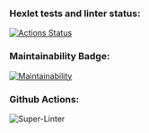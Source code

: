 ### Hexlet tests and linter status:
[![Actions Status](https://github.com/mikitaglv/python-project-lvl1/workflows/hexlet-check/badge.svg)](https://github.com/mikitaglv/python-project-lvl1/actions)

### Maintainability Badge:
[![Maintainability](https://api.codeclimate.com/v1/badges/c641368ca7d1ff1f5d91/maintainability)](https://codeclimate.com/github/mikitaglv/python-project-lvl1/maintainability)

### Github Actions:
![Super-Linter](https://github.com/mikitaglv/python-project-lvl1/workflows/Super-Linter/badge.svg)
